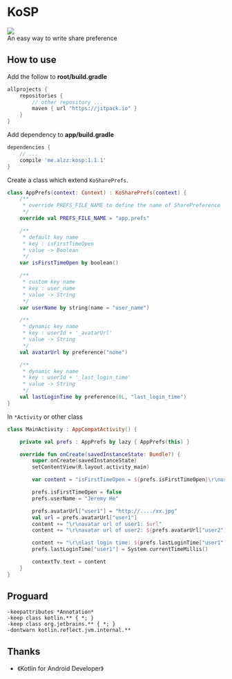 # KoSP
[![](https://jitpack.io/v/me.alzz/kosp.svg)](https://jitpack.io/#me.alzz/kosp)  
An easy way to write share preference

## How to use
Add the follow to **root/build.gradle**
```gradle
allprojects {
    repositories {
        // other repository ...
        maven { url "https://jitpack.io" }
    }
}
```

Add dependency to **app/build.gradle**
```gradle
dependencies {
    // ...
    compile 'me.alzz:kosp:1.1.1'
}
```

Create a class which extend `KoSharePrefs`.
```kotlin
class AppPrefs(context: Context) : KoSharePrefs(context) {
    /**
     * override PREFS_FILE_NAME to define the name of SharePreference
     */
    override val PREFS_FILE_NAME = "app.prefs"

    /**
     * default key name
     * key : isFirstTimeOpen
     * value -> Boolean
     */
    var isFirstTimeOpen by boolean()

    /**
     * custom key name
     * key : user_name
     * value -> String
     */
    var userName by string(name = "user_name")

    /**
     * dynamic key name
     * key : userId + '_avatarUrl'
     * value -> String
     */
    val avatarUrl by preference("none")

    /**
     * dynamic key name
     * key : userId + '_last_login_time'
     * value -> String
     */
    val lastLoginTime by preference(0L, "last_login_time")
}
```

In `*Activity` or other class
```kotlin
class MainActivity : AppCompatActivity() {

    private val prefs : AppPrefs by lazy { AppPrefs(this) }

    override fun onCreate(savedInstanceState: Bundle?) {
        super.onCreate(savedInstanceState)
        setContentView(R.layout.activity_main)

        var content = "isFirstTimeOpen = ${prefs.isFirstTimeOpen}\r\nuserName = ${prefs.userName}"

        prefs.isFirstTimeOpen = false
        prefs.userName = "Jeremy He"

        prefs.avatarUrl["user1"] = "http://..../xx.jpg"
        val url = prefs.avatarUrl["user1"]
        content += "\r\navatar url of user1: $url"
        content += "\r\navatar url of user2: ${prefs.avatarUrl["user2"]}"

        content += "\r\nlast login time: ${prefs.lastLoginTime["user1"]}"
        prefs.lastLoginTime["user1"] = System.currentTimeMillis()

        contextTv.text = content
    }
}
```

## Proguard
```proguard
-keepattributes *Annotation*
-keep class kotlin.** { *; }
-keep class org.jetbrains.** { *; }
-dontwarn kotlin.reflect.jvm.internal.**
```

## Thanks
- 《Kotlin for Android Developer》
